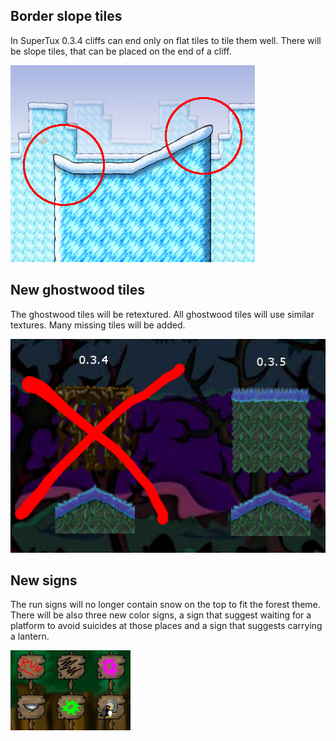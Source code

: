 Border slope tiles
------------------

In SuperTux 0.3.4 cliffs can end only on flat tiles to tile them well.
There will be slope tiles, that can be placed on the end of a cliff.

![](images/Border-slope.png)

New ghostwood tiles
-------------------

The ghostwood tiles will be retextured. All ghostwood tiles will use
similar textures. Many missing tiles will be added.

![](images/Ghostwood.png)

New signs
---------

The run signs will no longer contain snow on the top to fit the forest
theme. There will be also three new color signs, a sign that suggest
waiting for a platform to avoid suicides at those places and a sign
that suggests carrying a lantern.

![](images/Signs.png)
